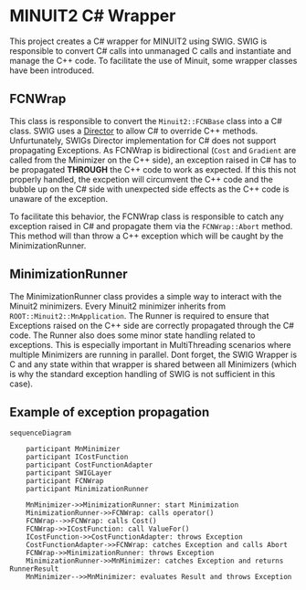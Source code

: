 ﻿# MINUIT2 C# Wrapper
This project creates a C# wrapper for MINUIT2 using SWIG.
SWIG is responsible to convert C# calls into unmanaged C calls and instantiate and manage the C++ code.
To facilitate the use of Minuit, some wrapper classes have been introduced.

## FCNWrap
This class is responsible to convert the `Minuit2::FCNBase` class into a C# class.
SWIG uses a [Director](https://www.swig.org/Doc4.0/SWIGPlus.html#SWIGPlus_director_classes_introduction) to allow C# to override C++ methods.
Unfurtunately, SWIGs Director implementation for C# does not support propagating Exceptions. As FCNWrap is bidirectional (`Cost` and `Gradient` are called from the Minimizer on the C++ side), an exception raised in C# has to be propagated **THROUGH** the C++ code to work as expected.
If this this not properly handled, the excpetion will circumvent the C++ code and the bubble up on the C# side with unexpected side effects as the C++ code is unaware of the exception.

To facilitate this behavior, the FCNWrap class is responsible to catch any exception raised in C# and propagate them via the ``FCNWrap::Abort`` method. This method will than throw a C++ exception which will be caught by the MinimizationRunner.


## MinimizationRunner
The MinimizationRunner class provides a simple way to interact with the Minuit2 minimizers. Every Minuit2 minimizer inherits from `ROOT::Minuit2::MnApplication`.
The Runner is required to ensure that Exceptions raised on the C++ side are correctly propagated through the C# code.
The Runner also does some minor state handling related to exceptions. This is especially important in MultiThreading scenarios where multiple Minimizers are running in parallel.
Dont forget, the SWIG Wrapper is C and any state within that wrapper is shared between all Minimizers (which is why the standard exception handling of SWIG is not sufficient in this case).


## Example of exception propagation

``` mermaid
sequenceDiagram

    participant MnMinimizer
    participant ICostFunction
    participant CostFunctionAdapter
    participant SWIGLayer
    participant FCNWrap
    participant MinimizationRunner

    MnMinimizer->>MinimizationRunner: start Minimization
    MinimizationRunner->>FCNWrap: calls operator()
    FCNWrap-->>FCNWrap: calls Cost()
    FCNWrap->>ICostFunction: call ValueFor()
    ICostFunction->>CostFunctionAdapter: throws Exception
    CostFunctionAdapter->>FCNWrap: catches Exception and calls Abort
    FCNWrap->>MinimizationRunner: throws Exception
    MinimizationRunner->>MnMinimizer: catches Exception and returns RunnerResult
    MnMinimizer-->>MnMinimizer: evaluates Result and throws Exception
```
